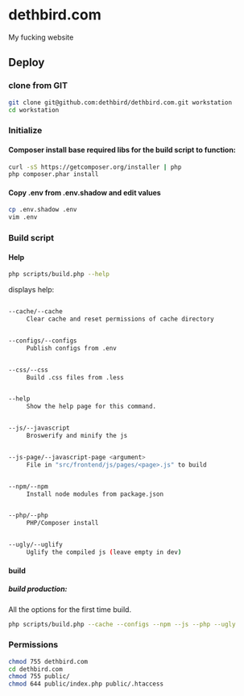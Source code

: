 # dethbird.com
My fucking website

## Deploy

### clone from GIT
```bash
git clone git@github.com:dethbird/dethbird.com.git workstation
cd workstation
```

### Initialize
#### Composer install base required libs for the build script to function:

```bash
curl -sS https://getcomposer.org/installer | php
php composer.phar install
```

#### Copy .env from .env.shadow and edit values
```bash
cp .env.shadow .env
vim .env
```

### Build script

#### Help

```bash
php scripts/build.php --help
```

displays help:

```bash

--cache/--cache
     Clear cache and reset permissions of cache directory


--configs/--configs
     Publish configs from .env


--css/--css
     Build .css files from .less


--help
     Show the help page for this command.


--js/--javascript
     Broswerify and minify the js


--js-page/--javascript-page <argument>
     File in "src/frontend/js/pages/<page>.js" to build


--npm/--npm
     Install node modules from package.json


--php/--php
     PHP/Composer install


--ugly/--uglify
     Uglify the compiled js (leave empty in dev)

```

#### build

##### build production:
All the options for the first time build.
```bash
php scripts/build.php --cache --configs --npm --js --php --ugly
```

### Permissions

```bash
chmod 755 dethbird.com
cd dethbird.com
chmod 755 public/
chmod 644 public/index.php public/.htaccess
```
